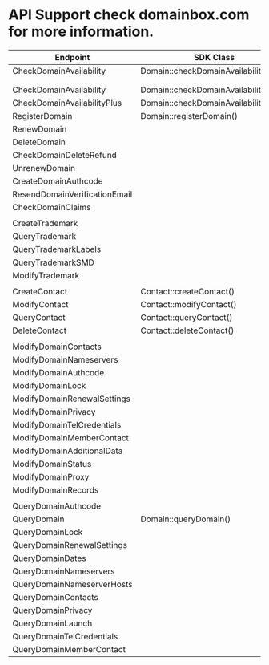 # API Support check domainbox.com for more information.


| Endpoint                                | SDK Class                                       | Output            | Version |
|-----------------------------------------|-------------------------------------------------|-------------------|---------|
| CheckDomainAvailability                 | Domain::checkDomainAvailability()               | Domain            | 0.1.0   |
|                                         |                                                 |                   |         |
|                                         |                                                 |                   |         |
| CheckDomainAvailability                 | Domain::checkDomainAvailability()               | Domain            | 0.1.0   |
| CheckDomainAvailabilityPlus             | Domain::checkDomainAvailabilityPlus()           | Domain            | 0.1.0   |
| RegisterDomain                          | Domain::registerDomain()                        | Domain            | 0.1.0   |
| RenewDomain                             |                                                 |                   | 0.1.0   |
| DeleteDomain                            |                                                 |                   | 0.2.0   |
| CheckDomainDeleteRefund                 |                                                 |                   | 0.2.0   |
| UnrenewDomain                           |                                                 |                   | 0.2.0   |
| CreateDomainAuthcode                    |                                                 |                   | 0.2.0   |
| ResendDomainVerificationEmail           |                                                 |                   | 0.2.0   |
| CheckDomainClaims                       |                                                 |                   | 0.2.0   |
|                                         |                                                 |                   |         |
| CreateTrademark                         |                                                 |                   | 0.3.0   |
| QueryTrademark                          |                                                 |                   | 0.3.0   |
| QueryTrademarkLabels                    |                                                 |                   | 0.3.0   |
| QueryTrademarkSMD                       |                                                 |                   | 0.3.0   |
| ModifyTrademark                         |                                                 |                   | 0.3.0   |
|                                         |                                                 |                   |         |
| CreateContact                           | Contact::createContact()                        | Contact           | 0.1.0   |
| ModifyContact                           | Contact::modifyContact()                        | Contact           | 0.1.0   |
| QueryContact                            | Contact::queryContact()                         | Contact           | 0.1.0   |
| DeleteContact                           | Contact::deleteContact()                        | Boolean           | 0.1.0   |
|                                         |                                                 |                   |         |
| ModifyDomainContacts                    |                                                 |                   | 0.1.0   |
| ModifyDomainNameservers                 |                                                 |                   | 0.1.0   |
| ModifyDomainAuthcode                    |                                                 |                   | 0.2.0   |
| ModifyDomainLock                        |                                                 |                   | 0.2.0   |
| ModifyDomainRenewalSettings             |                                                 |                   | 0.2.0   |
| ModifyDomainPrivacy                     |                                                 |                   | 0.2.0   |
| ModifyDomainTelCredentials              |                                                 |                   | 0.2.0   |
| ModifyDomainMemberContact               |                                                 |                   | 0.2.0   |
| ModifyDomainAdditionalData              |                                                 |                   | 0.2.0   |
| ModifyDomainStatus                      |                                                 |                   | 0.2.0   |
| ModifyDomainProxy                       |                                                 |                   | 0.2.0   |
| ModifyDomainRecords                     |                                                 |                   | 0.2.0   |
|                                         |                                                 |                   |         |
| QueryDomainAuthcode                     |                                                 |                   |         |
| QueryDomain                             | Domain::queryDomain()                           | Domain            | 0.1.0   |
| QueryDomainLock                         |                                                 |                   | 0.2.0   |
| QueryDomainRenewalSettings              |                                                 |                   | 0.2.0   |
| QueryDomainDates                        |                                                 |                   | 0.2.0   |
| QueryDomainNameservers                  |                                                 |                   | 0.2.0   |
| QueryDomainNameserverHosts              |                                                 |                   | 0.2.0   |
| QueryDomainContacts                     |                                                 |                   | 0.2.0   |
| QueryDomainPrivacy                      |                                                 |                   | 0.2.0   |
| QueryDomainLaunch                       |                                                 |                   | 0.2.0   |
| QueryDomainTelCredentials               |                                                 |                   | 0.2.0   |
| QueryDomainMemberContact                |                                                 |                   | 0.2.0   |